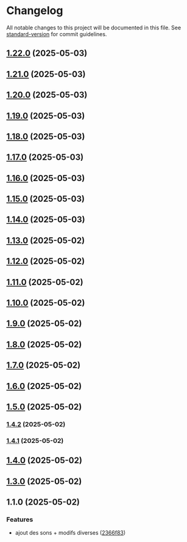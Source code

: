 # Changelog

All notable changes to this project will be documented in this file. See [standard-version](https://github.com/conventional-changelog/standard-version) for commit guidelines.

## [1.22.0](https://github.com/Yanstart/RoadBook/compare/v1.21.0...v1.22.0) (2025-05-03)

## [1.21.0](https://github.com/Yanstart/RoadBook/compare/v1.20.0...v1.21.0) (2025-05-03)

## [1.20.0](https://github.com/Yanstart/RoadBook/compare/v1.19.0...v1.20.0) (2025-05-03)

## [1.19.0](https://github.com/Yanstart/RoadBook/compare/v1.18.0...v1.19.0) (2025-05-03)

## [1.18.0](https://github.com/Yanstart/RoadBook/compare/v1.15.0...v1.18.0) (2025-05-03)

## [1.17.0](https://github.com/Yanstart/RoadBook/compare/v1.15.0...v1.17.0) (2025-05-03)

## [1.16.0](https://github.com/Yanstart/RoadBook/compare/v1.15.0...v1.16.0) (2025-05-03)

## [1.15.0](https://github.com/Yanstart/RoadBook/compare/v1.14.0...v1.15.0) (2025-05-03)

## [1.14.0](https://github.com/Yanstart/RoadBook/compare/v1.13.0...v1.14.0) (2025-05-03)

## [1.13.0](https://github.com/Yanstart/RoadBook/compare/v1.12.0...v1.13.0) (2025-05-02)

## [1.12.0](https://github.com/Yanstart/RoadBook/compare/v1.11.0...v1.12.0) (2025-05-02)

## [1.11.0](https://github.com/Yanstart/RoadBook/compare/v1.10.0...v1.11.0) (2025-05-02)

## [1.10.0](https://github.com/Yanstart/RoadBook/compare/v1.9.0...v1.10.0) (2025-05-02)

## [1.9.0](https://github.com/Yanstart/RoadBook/compare/v1.8.0...v1.9.0) (2025-05-02)

## [1.8.0](https://github.com/Yanstart/RoadBook/compare/v1.7.0...v1.8.0) (2025-05-02)

## [1.7.0](https://github.com/Yanstart/RoadBook/compare/v1.6.0...v1.7.0) (2025-05-02)

## [1.6.0](https://github.com/Yanstart/RoadBook/compare/v1.5.0...v1.6.0) (2025-05-02)

## [1.5.0](https://github.com/Yanstart/RoadBook/compare/v1.4.2...v1.5.0) (2025-05-02)

### [1.4.2](https://github.com/Yanstart/RoadBook/compare/v1.4.1...v1.4.2) (2025-05-02)

### [1.4.1](https://github.com/Yanstart/RoadBook/compare/v1.4.0...v1.4.1) (2025-05-02)

## [1.4.0](https://github.com/Yanstart/RoadBook/compare/v1.3.0...v1.4.0) (2025-05-02)

## [1.3.0](https://github.com/Yanstart/RoadBook/compare/v1.1.0...v1.3.0) (2025-05-02)

## 1.1.0 (2025-05-02)


### Features

* ajout des sons + modifs diverses ([2366f83](https://github.com/Yanstart/RoadBook/commit/2366f83263099799ddf148218ca3ba808480b1b1))
